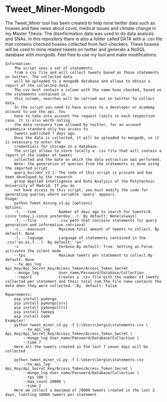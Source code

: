 # Tweet_Miner-Mongodb
The Tweet_Miner tool has been created to help mine twitter data such as hoaxes and fake news about covid, medical issues and climate change in my Master Thesis. 
The disinformation data was used to do data analysis and SNAs.
In this repository there is also a folder called DATA with a .csv file that contains checked hoaxes collected from fact-checkers. These hoaxes will be used to mine related tweets on twitter and generate a NoSQL database with mongodb.
Feel free to use my tool and make modifications.

    Information:
        The script uses a set of statements
        from a csv file and will collect tweets based on those statements on twitter. The collected data
        will be uploaded to a mongodb database and allows to obtain a report of the collected data.
        The csv must contain a column with the name hoax_checked, based on the statements contained in
        this column, searches will be carried out on twitter to collect data.
        In the script you need to have access to a developer or academy account to use the api. You 
        have to take into account the request limits in each respective case. It is also worth noting 
        the data recovery time allowed by twitter, for an account academica standard only has access to
        tweets published 7 days ago.
        Once the data is collected, it will be uploaded to mongodb, so it is necessary to enter the 
        credentials for storage in a database.
        The script allows to store locally a .csv file that will contain a report of the number of tweets 
        collected and the date on which the data extraction was performed.
        Note: the generation of queries from the statements is done using the imported script 
        query_builder_v3_1. The code of this script is private and has been developed by the research 
        group Applied Intelligence and Data Analysis of the Polytechnic University of Madrid. If you do 
        not have access to this script, you must modify the code for generating queries where variable 'query' appears.
    Usage:
        python Tweet_mining_v1.py [options]
    Options:
        -t, --time          Number of days ago to search for tweets(0-since today,1-since yesterday...). By default: None(always)
        -f, --file          .csv path that contains statements for query generation and information retrieval
        -c, --maxcount      Maximum total amount of tweets to collect. By default: None 
        -l, --laguage       Language of statements contained in the .csv('en,es,f...). By default: 'en'
        -v                  Verbose.By default: True. Setting as False activates the silent mode.
        --tps               Maximum tweets per statement to collect.By default: None    
        --tw_api_log        Api_Key/Api_Secret_Key/Access_Token/Access_Token_Secret   
        --mongo_log         User_name/Password/Database/Collection   
        --report            Creates a .csv file with the number of tweets collected per statement and their total sum.The file name contains the date when they were collected.'.By  default: False
    
    Rquerements:
        pip install pymongo
        pip install pymongo[srv]
        pip install pymongo[tls]
        pip install tweepy
        pip install tqdm
    Examples:
        python tweet_miner_v1.py -f C:\Users\Sergio\statements.csv \
            --tw_api_log Api_Key/Api_Secret_Key/Access_Token/Access_Token_Secret \
            --mongo_log User_name/Password/Database/Collection \
            --time 7
        Here all the tweets created in the last 7 seven days will be collected
        
        python tweet_miner_v1.py -f C:\Users\Sergio\statements.csv
            --tw_api_log Api_Key/Api_Secret_Key/Access_Token/Access_Token_Secret \
            --mongo_log User_name/Password/Database/Collection \
            --tps 500 \
            --max_count 20000 \
            --time 2
        Here we collect a maximum of 70000 tweets created in the last 2 days, limiting 10000 tweets per statement 
        
